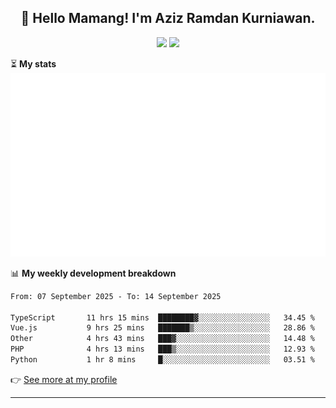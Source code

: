 <h2 align="center">👋 Hello Mamang! I'm Aziz Ramdan Kurniawan.</h2>  
<p align="center">
  <img src="https://komarev.com/ghpvc/?username=azizramdan">
  <img src="https://wakatime.com/badge/user/90056fa0-4c31-4eca-954e-2a3ac05896f9.svg">
</p>
    
⏳ **My stats**  
![](https://raw.githubusercontent.com/azizramdan/github-stats/master/generated/overview.svg#gh-dark-mode-only)

📊 **My weekly development breakdown**
<!--START_SECTION:waka-->

```txt
From: 07 September 2025 - To: 14 September 2025

TypeScript       11 hrs 15 mins  ████████▓░░░░░░░░░░░░░░░░   34.45 %
Vue.js           9 hrs 25 mins   ███████▒░░░░░░░░░░░░░░░░░   28.86 %
Other            4 hrs 43 mins   ███▓░░░░░░░░░░░░░░░░░░░░░   14.48 %
PHP              4 hrs 13 mins   ███▒░░░░░░░░░░░░░░░░░░░░░   12.93 %
Python           1 hr 8 mins     █░░░░░░░░░░░░░░░░░░░░░░░░   03.51 %
```

<!--END_SECTION:waka-->
👉 [See more at my profile](https://wakatime.com/@azizramdan)
***
